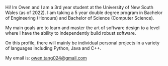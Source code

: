 Hi! Im Owen and I am a 3rd year student at the University of New South Wales (as of 2022). I am taking a 5 year double degree program in Bachelor of Engineering (Honours) and Bachelor of Science (Computer Science).

My main goals are to learn and master the art of software design to a level where I have the ability to independently build robust software.

On this profile, there will mainly be individual personal projects in a variety of languages including Python, Java and C++.

My email is: owen.tang024@gmail.com
